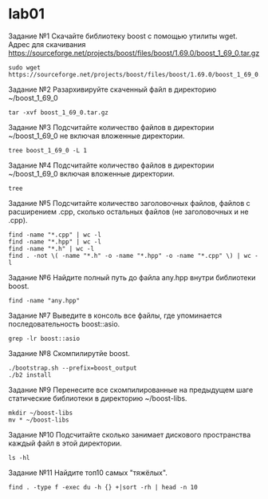# lab01
Задание №1 
Скачайте библиотеку boost с помощью утилиты wget. Адрес для скачивания https://sourceforge.net/projects/boost/files/boost/1.69.0/boost_1_69_0.tar.gz
```
sudo wget https://sourceforge.net/projects/boost/files/boost/1.69.0/boost_1_69_0.tar.gz
```
Задание №2 
Разархивируйте скаченный файл в директорию ~/boost_1_69_0
```
tar -xvf boost_1_69_0.tar.gz
```
Задание №3 
Подсчитайте количество файлов в директории ~/boost_1_69_0 не включая вложенные директории.
```
tree boost_1_69_0 -L 1
```
Задание №4
Подсчитайте количество файлов в директории ~/boost_1_69_0 включая вложенные директории.
```
tree
```
Задание №5
Подсчитайте количество заголовочных файлов, файлов с расширением .cpp, сколько остальных файлов (не заголовочных и не .cpp).
```
find -name "*.cpp" | wc -l
find -name "*.hpp" | wc -l
find -name "*.h" | wc -l
find . -not \( -name "*.h" -o -name "*.hpp" -o -name "*.cpp" \) | wc -l
```
Задание №6
Найдите полный путь до файла any.hpp внутри библиотеки boost.
```
find -name "any.hpp"
```
Задание №7
Выведите в консоль все файлы, где упоминается последовательность boost::asio.
```
grep -lr boost::asio
```
Задание №8
Скомпилирутйе boost. 
```
./bootstrap.sh --prefix=boost_output
./b2 install
```
Задание №9
Перенесите все скомпилированные на предыдущем шаге статические библиотеки в директорию ~/boost-libs.
```
mkdir ~/boost-libs
mv * ~/boost-libs
```
Задание №10
Подсчитайте сколько занимает дискового пространства каждый файл в этой директории.
```
ls -hl
```
Задание №11
Найдите топ10 самых "тяжёлых".
```
find . -type f -exec du -h {} +|sort -rh | head -n 10
```
